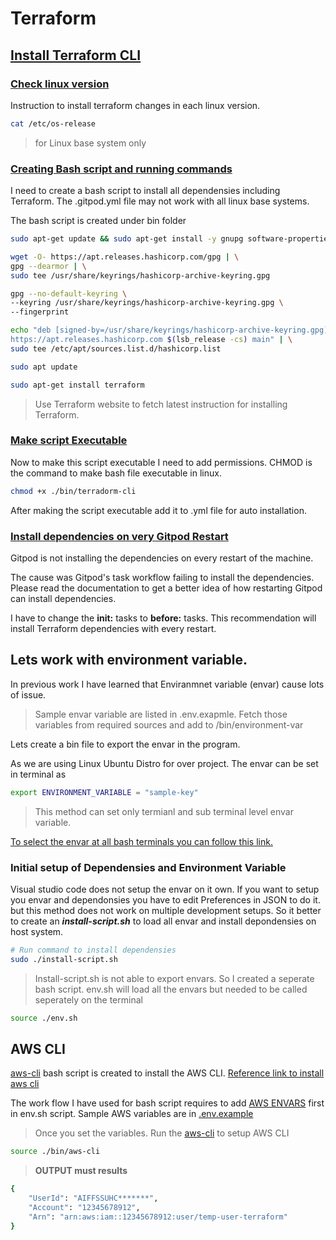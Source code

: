 # Terraform

## [Install Terraform CLI](https://developer.hashicorp.com/terraform/tutorials/aws-get-started/install-cli)

### [Check linux version](https://www.cyberciti.biz/faq/how-to-check-os-version-in-linux-command-line/)

Instruction to install terraform changes in each linux version.
```bash
cat /etc/os-release
```
> for Linux base system only

### [Creating Bash script and running commands](https://developer.hashicorp.com/terraform/tutorials/aws-get-started/install-cli)

I need to create a bash script to install all dependensies including Terraform. The .gitpod.yml file may not work with all linux base systems.

The bash script is created under bin folder

```bash
sudo apt-get update && sudo apt-get install -y gnupg software-properties-common

wget -O- https://apt.releases.hashicorp.com/gpg | \
gpg --dearmor | \
sudo tee /usr/share/keyrings/hashicorp-archive-keyring.gpg

gpg --no-default-keyring \
--keyring /usr/share/keyrings/hashicorp-archive-keyring.gpg \
--fingerprint

echo "deb [signed-by=/usr/share/keyrings/hashicorp-archive-keyring.gpg] \
https://apt.releases.hashicorp.com $(lsb_release -cs) main" | \
sudo tee /etc/apt/sources.list.d/hashicorp.list

sudo apt update

sudo apt-get install terraform
```

> Use Terraform website to fetch latest instruction for installing Terraform.

### [Make script Executable](https://www.geeksforgeeks.org/chmod-command-linux/)

Now to make this script executable I need to add permissions.
CHMOD is the command to make bash file executable in linux.

``` bash
chmod +x ./bin/terradorm-cli 
```

After making the script executable add it to .yml file for auto installation.

### [Install dependencies on very Gitpod Restart](https://www.gitpod.io/docs/configure/workspaces/tasks)

Gitpod is not installing the dependencies on every restart of the machine.

The cause was Gitpod's task workflow failing to install the dependencies. Please read the documentation to get a better idea of how restarting Gitpod can install dependencies.

I have to change the **init:** tasks to **before:** tasks. This recommendation will install Terraform dependencies with every restart.


## Lets work with environment variable.

In previous work I have learned that Enviranmnet variable (envar) cause lots of issue. 

> Sample envar variable are listed in .env.exapmle. Fetch those variables from required sources and add to /bin/environment-var

Lets create a bin file to export the envar in the program.

As we are using Linux Ubuntu Distro for over project. The envar can be set in terminal as

```bash
export ENVIRONMENT_VARIABLE = "sample-key"
```
> This method can set only termianl and sub terminal level envar variable.

[To select the envar at all bash terminals you can follow this link.](https://www.hostinger.com/tutorials/linux-environment-variables?ppc_campaign=google_search_generic_hosting_all&bidkw=defaultkeyword&lo=9076951&gad_source=1&gclid=EAIaIQobChMI7tO4kviPhAMVrWZBAh0QsQyyEAAYASAAEgKDdfD_BwE)

### Initial setup of Dependensies and Environment Variable

Visual studio code does not setup the envar on it own. If you want to setup you envar and dependonsies you have to edit Preferences in JSON to do it. but this method does not work on multiple development setups. So it better to create an ***install-script.sh*** to load all envar and install depondensies on host system.

```bash
# Run command to install dependensies
sudo ./install-script.sh
```

> Install-script.sh is not able to export envars. So I created a seperate bash script. env.sh will load all the envars but needed to be called seperately on the terminal 

```bash
source ./env.sh
```

## AWS CLI

[aws-cli](/bin/aws-cli) bash script is created to install the AWS CLI. [Reference link to install aws cli](https://docs.aws.amazon.com/cli/latest/userguide/getting-started-install.html)

The work flow I have used for bash script requires to add [AWS ENVARS](https://docs.aws.amazon.com/cli/latest/userguide/cli-configure-envvars.html) first in env.sh script. Sample AWS variables are in [.env.example](env.example)

> Once you set the variables. Run the [aws-cli](/bin/aws-cli) to setup AWS CLI

```bash
source ./bin/aws-cli
```

> **OUTPUT must results**
```bash
{
    "UserId": "AIFFSSUHC*******",
    "Account": "12345678912",
    "Arn": "arn:aws:iam::12345678912:user/temp-user-terraform"
}
```
